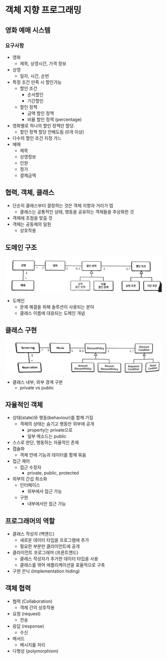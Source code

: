 # 객체 지향 프로그래밍

## 영화 예매 시스템

### 요구사항

- 영화
    - 제목, 상영시간, 가격 정보
- 상영
    - 일자, 시간, 순번
- 특정 조건 만족 시 할인가능
    - 할인 조건
        - 순서할인
        - 기간할인
    - 할인 정책
        - 금액 할인 정책
        - 비율 할인 정책 (percentage)
- 영화별로 하나의 할인 정책만 할당.
    - 할인 정책 할당 안해도됨 (0개 이상)
- 다수의 할인 조건 지정 가느
- 예매
    - 제목
    - 상영정보
    - 인원
    - 정가
    - 결제금액

## 협력, 객체, 클래스

- 단순히 클래스부터 결정하는 것은 객체 지향과 거리가 멈
    - 클래스는 공통적인 상태, 행동을 공유하는 객체들을 추상화한 것
- 객체에 초점을 맞출 것
- 객체는 공동체의 일원
    - 상호작용

## 도메인 구조
![이미지7](./image/7.jpg)

- 도메인
    - 문제 해결을 위해 솔루션이 사용되는 분야
    - 클래스 이름에 대응되는 도메인 개념

## 클래스 구현
![이미지8](./image/8.jpg)

- 클래스 내부, 외부 경계 구분
    - private vs public

## 자율적인 객체

- 상태(state)와 행동(behaviour)를 함께 가짐
    - 객체의 상태는 숨기고 행동만 외부에 공개
        - property는 private으로
        - 일부 메소드는 public
- 스스로 판단, 행동하는 자율적인 존재
- 캡슐화
    - 객체 안에 기능과 데이터를 함께 묶음
- 접근 제어
    - 접근 수정자
        - private, public, protected
- 외부의 간섭 최소화
    - 인터페이스
        - 외부에서 접근 가능
    - 구현
        - 내부에서만 접근 가능

## 프로그래머의 역할

- 클래스 작성자 (백엔드)
    - 새로운 데이터 타입을 프로그램에 추가
    - 필요한 부분만 클라이언트에 공개
- 클라이언트 프로그래머 (프론트엔드)
    - 클래스 작성자가 추가한 데이터 타입을 사용
    - 클래스를 엮어 애플리케이션을 효율적으로 구축
- 구현 은닉 (Implementation hiding)

## 객체 협력

- 협력 (Collaboration)
    - 객체 간의 상호작용
- 요청 (request)
    - 전송
- 응답 (response)
    - 수신
- 메서드
    - 메시지를 처리
- 다형성 (polymorphism)